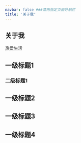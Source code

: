 ```yaml
---
navbar: false ###禁用指定页面导航栏
title: '关于我'
---
```

## 关于我
热爱生活

## 一级标题1
### 二级标题1
## 一级标题2
## 一级标题3
## 一级标题4


<!-- <Vssue /> -->
<Valine />